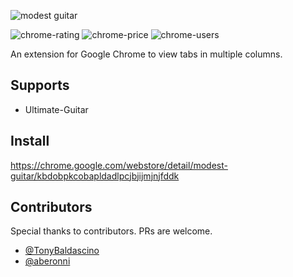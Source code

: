 ![modest guitar](https://user-images.githubusercontent.com/2003998/62826414-5fad9280-bbbb-11e9-9be9-07220e88cc38.png)

![chrome-rating](https://img.shields.io/chrome-web-store/stars/kbdobpkcobapldadlpcjbjijmjnjfddk)
![chrome-price](https://img.shields.io/chrome-web-store/price/kbdobpkcobapldadlpcjbjijmjnjfddk)
![chrome-users](https://img.shields.io/chrome-web-store/users/kbdobpkcobapldadlpcjbjijmjnjfddk)

An extension for Google Chrome to view tabs in multiple columns.

## Supports
- Ultimate-Guitar

## Install
https://chrome.google.com/webstore/detail/modest-guitar/kbdobpkcobapldadlpcjbjijmjnjfddk

## Contributors

Special thanks to contributors. PRs are welcome.

- [@TonyBaldascino](https://github.com/TonyBaldascino)
- [@aberonni](https://github.com/aberonni)
